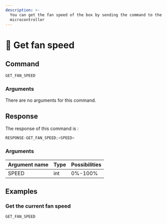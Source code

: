 ```yaml
---
description: >-
  You can get the fan speed of the box by sending the command to the
  microcontroller
---
```


# 💨 Get fan speed

## Command

```javascript
GET_FAN_SPEED
```

### Arguments

There are no arguments for this command.

## Response

The response of this command is :

```javascript
RESPONSE:GET_FAN_SPEED;<SPEED>
```

### Arguments

| Argument name | Type | Possibilities |
| ------------- | ---- | ------------- |
| SPEED         | int  | 0%-100%       |

## Examples

### Get the current fan speed

```javascript
GET_FAN_SPEED
```
